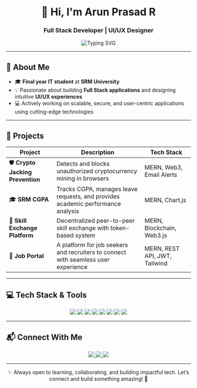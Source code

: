 <h1 align="center">👋 Hi, I'm Arun Prasad R</h1>
<h3 align="center">Full Stack Developer | UI/UX Designer</h3>

<p align="center">
  <img src="https://readme-typing-svg.herokuapp.com?font=Fira+Code&weight=600&size=22&pause=1000&color=00FFD1&center=true&vCenter=true&width=500&lines=MERN+Stack+Developer;UI%2FUX+Design+Enthusiast;Turning+Ideas+Into+Reality!" alt="Typing SVG" />
</p>

---

## 🚀 About Me

- 🎓 **Final year IT student** at **SRM University**
- 💡 Passionate about building **Full Stack applications** and designing intuitive **UI/UX experiences**
- 💻 Actively working on scalable, secure, and user-centric applications using cutting-edge technologies

---

## 🌟 Projects

| Project                        | Description                                                                 | Tech Stack                      |
|--------------------------------|-----------------------------------------------------------------------------|----------------------------------|
| 🛡️ **Crypto Jacking Prevention** | Detects and blocks unauthorized cryptocurrency mining in browsers           | MERN, Web3, Email Alerts         |
| 🎓 **SRM CGPA**                | Tracks CGPA, manages leave requests, and provides academic performance analysis | MERN, Chart.js                  |
| 🔁 **Skill Exchange Platform** | Decentralized peer-to-peer skill exchange with token-based system           | MERN, Blockchain, Web3.js       |
| 💼 **Job Portal**              | A platform for job seekers and recruiters to connect with seamless user experience | MERN, REST API, JWT, Tailwind   |

---

## 💻 Tech Stack & Tools

<p align="center">
  <img src="https://img.shields.io/badge/C-00599C?style=for-the-badge&logo=c&logoColor=white" />
  <img src="https://img.shields.io/badge/C++-00599C?style=for-the-badge&logo=c%2B%2B&logoColor=white" />
  <img src="https://img.shields.io/badge/Python-3776AB?style=for-the-badge&logo=python&logoColor=white" />
  <img src="https://img.shields.io/badge/JavaScript-F7DF1E?style=for-the-badge&logo=javascript&logoColor=black" />
  <img src="https://img.shields.io/badge/Node.js-339933?style=for-the-badge&logo=node.js&logoColor=white" />
  <img src="https://img.shields.io/badge/Express.js-000000?style=for-the-badge&logo=express&logoColor=white" />
  <img src="https://img.shields.io/badge/MongoDB-47A248?style=for-the-badge&logo=mongodb&logoColor=white" />
  <img src="https://img.shields.io/badge/Git-F05032?style=for-the-badge&logo=git&logoColor=white" />
</p>

---

## 📬 Connect With Me

<p align="center">
  <a href="https://www.linkedin.com/in/arun-prasad-r" target="_blank">
    <img src="https://img.shields.io/badge/LinkedIn-%230077B5.svg?style=for-the-badge&logo=linkedin&logoColor=white" />
  </a>
  <a href="https://www.instagram.com/arun_prasad_r/" target="_blank">
    <img src="https://img.shields.io/badge/Instagram-%23E4405F.svg?style=for-the-badge&logo=instagram&logoColor=white" />
  </a>
  <a href="https://leetcode.com/arunprasad/" target="_blank">
    <img src="https://img.shields.io/badge/LeetCode-%23FFA116.svg?style=for-the-badge&logo=leetcode&logoColor=white" />
  </a>
</p>

---

<p align="center">✨ Always open to learning, collaborating, and building impactful tech. Let’s connect and build something amazing! 🚀</p>
